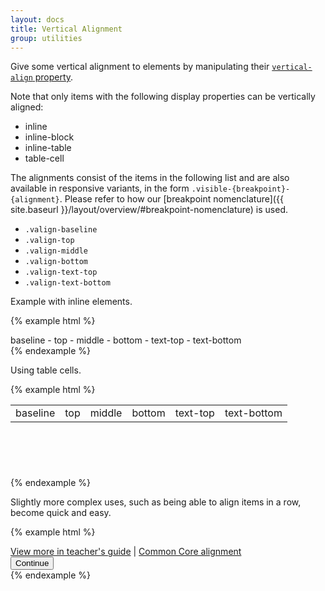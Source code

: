 ```yaml
---
layout: docs
title: Vertical Alignment
group: utilities
---
```


Give some vertical alignment to elements by manipulating their [`vertical-align` property](https://developer.mozilla.org/en-US/docs/Web/CSS/vertical-align).

Note that only items with the following display properties can be vertically aligned:
- inline
- inline-block
- inline-table
- table-cell

The alignments consist of the items in the following list and are also available in responsive variants, in the form `.visible-{breakpoint}-{alignment}`. Please refer to how our [breakpoint nomenclature]({{ site.baseurl }}/layout/overview/#breakpoint-nomenclature) is used.
- `.valign-baseline`
- `.valign-top`
- `.valign-middle`
- `.valign-bottom`
- `.valign-text-top`
- `.valign-text-bottom`

Example with inline elements.

{% example html %}
<div class="bg-gray-50">
    <span class="bg-cyan-100 valign-baseline">baseline</span>
    -
    <span class="bg-cyan-100 valign-top">top</span>
    -
    <span class="bg-cyan-100 valign-middle">middle</span>
    -
    <span class="bg-cyan-100 valign-bottom">bottom</span>
    -
    <span class="bg-cyan-100 valign-text-top">text-top</span>
    -
    <span class="bg-cyan-100 valign-text-bottom">text-bottom</span>
</div>
{% endexample %}

Using table cells.

{% example html %}
<table class="table table-bordered" style="height: 100px;">
    <tbody>
    <tr>
        <td class="valign-baseline">baseline</td>
        <td class="valign-top">top</td>
        <td class="valign-middle">middle</td>
        <td class="valign-bottom">bottom</td>
        <td class="valign-text-top">text-top</td>
        <td class="valign-text-bottom">text-bottom</td>
    </tr>
    </tbody>
</table>
{% endexample %}

Slightly more complex uses, such as being able to align items in a row, become quick and easy.

{% example html %}
<div class="bg-gray-50 w-100 d-table">
    <div class="d-table-cell valign-bottom">
        <a href="#">View more in teacher's guide</a> |
        <a href="#">Common Core alignment</a>
    </div>
    <div class="d-table-cell valign-bottom text-end">
        <button type="button" class="btn btn-primary btn-lg">Continue</button>
    </div>
</div>
{% endexample %}